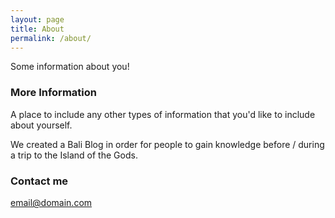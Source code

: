 ```yaml
---
layout: page
title: About
permalink: /about/
---
```


Some information about you!

### More Information

A place to include any other types of information that you'd like to include about yourself.

We created a Bali Blog in order for people to gain knowledge before / during a trip to the Island of the Gods.

### Contact me

[email@domain.com](mailto:email@domain.com)